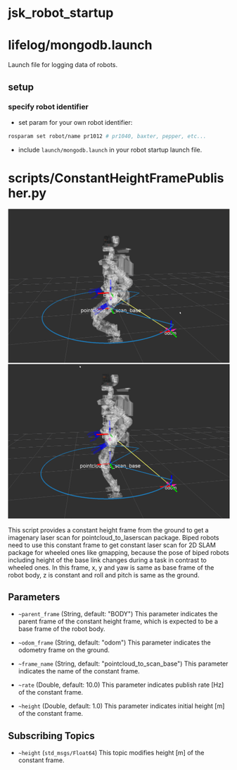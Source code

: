 jsk_robot_startup
===

# lifelog/mongodb.launch

Launch file for logging data of robots.

## setup

### specify robot identifier

- set param for your own robot identifier:

```bash
rosparam set robot/name pr1012 # pr1040, baxter, pepper, etc...
```

- include `launch/mongodb.launch` in your robot startup launch file.

# scripts/ConstantHeightFramePublisher.py  
![pointcloud_to_scan_base_tf_squat.png](images/pointcloud_to_scan_base_tf_squat.png)
![pointcloud_to_scan_base_tf_stand.png](images/pointcloud_to_scan_base_tf_stand.png)

This script provides a constant height frame from the ground to get a imagenary laser scan for pointcloud_to_laserscan package.
Biped robots need to use this constant frame to get constant laser scan for 2D SLAM package for wheeled ones like gmapping,
because the pose of biped robots including height of the base link changes during a task in contrast to wheeled ones.
In this frame, x, y and yaw is same as base frame of the robot body, z is constant and roll and pitch is same as the ground.

## Parameters
* `~parent_frame` (String, default: "BODY")
This parameter indicates the parent frame of the constant height frame, which is expected to be a base frame of the robot body.

* `~odom_frame` (String, default: "odom")
This parameter indicates the odometry frame on the ground.

* `~frame_name` (String, default: "pointcloud_to_scan_base")
This parameter indicates the name of the constant frame.

* `~rate` (Double, default: 10.0)
This parameter indicates publish rate [Hz] of the constant frame.

* `~height` (Double, default: 1.0)
This parameter indicates initial height [m] of the constant frame.

## Subscribing Topics
* `~height` (`std_msgs/Float64`)
This topic modifies height [m] of the constant frame.
